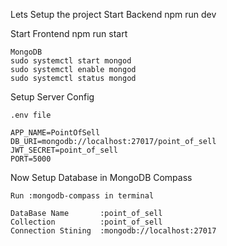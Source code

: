 Lets Setup the project
Start Backend
npm run dev

Start Frontend
npm run start

    MongoDB
    sudo systemctl start mongod
    sudo systemctl enable mongod
    sudo systemctl status mongod

Setup Server Config

    .env file

    APP_NAME=PointOfSell
    DB_URI=mongodb://localhost:27017/point_of_sell
    JWT_SECRET=point_of_sell
    PORT=5000

Now Setup Database in MongoDB Compass

    Run :mongodb-compass in terminal

    DataBase Name       :point_of_sell
    Collection          :point_of_sell
    Connection Stining  :mongodb://localhost:27017
